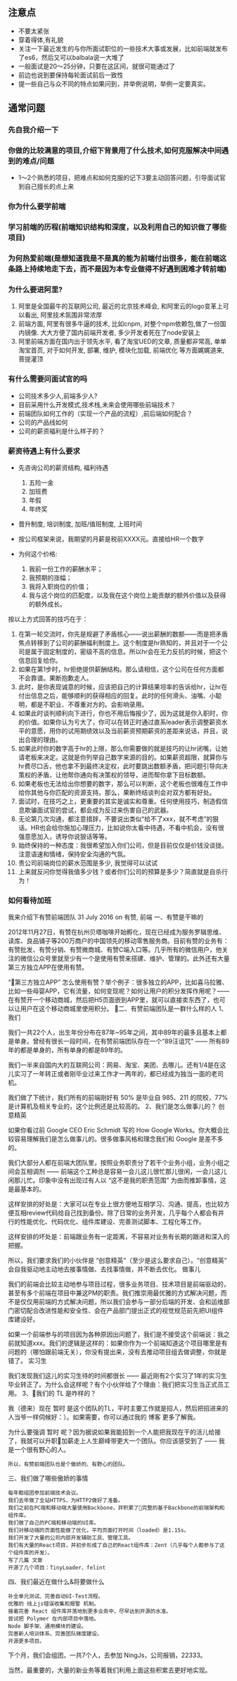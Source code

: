 ## 注意点

* 不要太紧张
* 穿着得体,有礼貌
* 关注一下最近发生的与你所面试职位的一些技术大事或发展，比如前端就发布了es6，然后又可以balbala说一大堆了
* 一般面试是20～25分钟，只要在这区间，就很可能通过了
* 前边也说到要保持每轮面试前后一致性
* 提一些自己与众不同的特点如果问到，并举例说明，举例一定要真实。

## 通常问题

### 先自我介绍一下


### 你做的比较满意的项目,介绍下背景用了什么技术,如何克服解决中间遇到的难点/问题    

* 1～2个熟悉的项目，把难点和如何克服的记下3要主动回答问题，引导面试官到自己擅长的点上来

### 你为什么要学前端

### 学习前端的历程(前端知识结构和深度，以及利用自己的知识做了哪些项目)


### 为何热爱前端(是想知道我是不是真的能为前端付出很多，能在前端这条路上持续地走下去，而不是因为本专业做得不好遇到困难才转前端)

### 为什么要进阿里? 

1. 阿里是全国最牛的互联网公司, 最近的北京技术峰会, 和阿里云的logo变革上可以看出, 阿里技术氛围非常浓厚
2. 前端方面, 阿里有很多牛逼的技术, 比如cnpm, 对整个npm依赖包,做了一份国内镜像. 大大方便了国内前端开发者, 多少开发者死在了node安装上
3. 阿里前端方面在国内出于领先水平, 看了淘宝UED的文章, 质量都非常高, 单单淘宝首页, 对于如何开发, 部署, 维护, 模块化加载, 前端优化 等方面娓娓道来, 菩提灌顶


### 有什么需要问面试官的吗

* 公司技术多少人,前端多少人?
* 目前采用什么开发模式,技术栈,未来会使用哪些前端技术？
* 前端团队如何工作的（实现一个产品的流程）,前后端如何配合？
* 公司的产品线如何
* 公司的薪资福利是什么样子的？

### 薪资待遇上有什么要求

* 先咨询公司的薪资结构, 福利待遇
    1. 五险一金
    2. 加班费
    3. 年假
    4. 年终奖
  
* 晋升制度, 培训制度, 加班/值班制度, 上班时间
* 按公司框架来说，我期望的月薪是税前XXXX元。直接给HR一个数字
* 为何这个价格: 
    1. 我前一份工作的薪酬水平；
    2. 我预期的涨幅；
    3. 我将入职岗位的价值；
    4. 我与这个岗位的匹配度，以及我在这个岗位上能贡献的额外价值以及获得的额外成长。

按以上方式回答的技巧在于：
1. 在第一轮交流时，你先是规避了矛盾核心——说出薪酬的数额——而是把矛盾焦点转移到了公司的薪酬福利制度上。这个制度是hr熟知的，并且对于一个公司是属于固定制度的，密级不高的信息。所以hr会在无力反抗的时候，把这个信息回复给你。
2. 如果在第1步时，hr拒绝提供薪酬结构。那么请相信，这个公司在任何方面都不会靠谱。果断抱歉走人。
3. 此时，是你表现诚意的时候，应该把自己的计算结果坦率的告诉给hr，让hr在付出信息之后，能够顺利的获得相应的回复。此时的任何滑头、油嘴、小聪明，都是不职业、不尊重对方的。会影响录用。
4. 如果此时谈判顺利向下进行，你也不用后悔报少了，因为这就是你入职时，你的价值。如果你认为亏大了，你可以在转正时通过直系leader表示调整薪资水平的意愿，用你的试用期绩效以及当前薪资预期薪资的差距来说话，并且，说出合理的理由。
5. 如果此时你的数字高于hr的上限，那么你需要做的就是技巧的让hr闭嘴，让她请老板来决定。这就是你列举自己数字来源的目的。如果薪资超限，就算你与hr费尽口舌，他也拿不到最终决定权，此时要跳出数额矛盾，把问题引导向决策权的矛盾，让他帮你通向有决策权的领导，进而帮你拿下目标数额。
6. 如果老板也无法给出你想要的数字，那么可以判断，这个老板也很难在工作中给你其他与你匹配的资源支持。那么，果断终结谈判会对双方都有好处。
7. 面试时，在技巧之上，更重要的其实是诚实和尊重。任何使用技巧，制造假信息欺骗面试官的尝试，都会成为反过来伤害自己的武器。
8. 无论第几次沟通，都注意措辞，不要说出类似“给不了xxx，就不考虑”的狠话。HR也会给你施加心理压力，比如说你太看中待遇，不看中机会，没有很强意愿加入，诱导你说狠话等等。 
9. 始终保持的一种态度：我很希望加入你们公司，但是目前仅仅是价钱没谈拢。注意语速和情绪，保持安全沟通的气氛。 
10. 贵公司前端岗位的薪水范围是多少, 我觉得可以试试
11. 上来就反问你觉得我值多少钱？或者你们公司的预算是多少？简直就是自杀行为！

### 如何看待加班







我来介绍下有赞前端团队
31 July 2016 on 有赞, 前端
一、有赞是干嘛的

2012年11月27日，有赞在杭州贝塔咖啡开始孵化，现在已经成为服务罗辑思维、读库、良品铺子等200万商户的中国领先的移动零售服务商。目前有赞的业务有：有赞批发、有赞分销、有赞微商城、有赞C端入口等。几乎所有的微信用户，他关注的微信公众号里就至少有一个是使用有赞来搭建、维护、管理的。此外还有大量第三方独立APP在使用有赞。

“第三方独立APP” 怎么使用有赞？举个例子：很多独立的APP，比如喜马拉雅、比如一些母婴APP，它有流量，如何变现呢？如何让用户的积分发挥作用呢？—— 在有赞开一个移动商城，然后把H5页面嵌到APP里，就可以直接卖东西了，也可以让用户在这个移动商城里使用积分。
二、有赞前端团队是一群什么样的人
1、我们

我们一共22个人，出生年份分布在87年~95年之间，其中89年的最多且基本上都是单身。曾经有很长一段时间，在有赞前端团队存在一个“89汪诅咒” —— 所有89年的都是单身的，所有单身的都是89年的。

我们一半来自国内大的互联网公司：网易、淘宝、美团、去哪儿。还有1/4是在这儿实习了一年转正或者刚毕业过来工作才一两年的，都已经成为独当一面的老司机。

我们做了下统计，我们所有的前端刚好有 50% 是毕业自 985、211 的院校，77% 是计算机及相关专业的，这个比例还是比较高的。
2、我们是怎么做事儿的？
创意精英

如果你看过前 Google CEO Eric Schmidt 写的 How Google Works。你大概会比较容易理解我们是怎么做事儿的。很多做事风格和理念我们和 Google 是差不多的。

我们大部分人都在前端大团队里，按照业务职责分了若干个业务小组，业务小组之间会互相调剂 —— 前端这个工种总是容易一会儿这儿很忙那儿很闲，一会儿这儿闲那儿忙。印象中没有出现过有人以 “这不是我的职责范围” 为由而推卸事情，这是最基本的。

这样安排的好处是：大家可以在专业上很方便地互相学习、沟通、提高，也比较方便互相review代码给自己找到备份。除了日常的业务开发，几乎每个人都会有并行的性能优化、代码优化、组件库建设、完善测试脚本、工程化等工作。

这样安排的坏处是：前端跟业务有一定距离，不容易对业务有长期的跟进和深入的把握。

所以，我们要求我们的小伙伴是 “创意精英”（至少是这么要求自己）。“创意精英” 会自我驱动地主动地去接事情做、去找事情做，并不断去优化。
做事儿

我们的前端会比较主动地参与项目过程，很多业务项目、技术项目是前端驱动的，甚至有多个前端在项目中兼这PM的职责。我们推崇用最优雅的方式解决问题，而不是仅仅用前端的方式解决问题，所以我们会参与一部分后端的开发、会和运维部门密切配合改进性能和安全性、会在产品部门提出正式的视觉规范前先把UI组件库建设好。

如果一个前端参与的项目因为各种原因出问题了，我们是不接受这个前端说：我之前就知道xxx。我们的逻辑是这样的：如果你作为一个前端知道这个项目哪里是有问题的（哪怕跟前端无关），你没有提出来，没有去推动项目组去做调整，你就是错了。
实习生

我们发现我们这儿的实习生待的时间都很长 —— 最近刚有2个实习了1年的实习生毕业转正了。为什么会这样呢？有个小伙伴给了个理由：我们把实习生当正式员工用。
3、我们的 TL 是咋样的？

我（德来）现在 暂时 是这个团队的TL，平时主要工作就是招人，然后把招进来的人当爷一样伺候好：）。如果需要，你可以通过我的 博客 更多了解我。

为什么要强调 暂时 呢？因为据说如果我能招到一个人能把我现在干的活儿给接了，我就可以升职加薪走上人生巅峰带更大一个团队。你应该感受到了 —— 我是一个很有野心的人。

    所以，有赞前端团队也是个傲娇的、有野心的团队。

三、我们做了哪些傲娇的事情

    每年都组团参加前端技术会议。
    我们去年做了全站HTTPS，为HTTP2做好了准备。
    我们之前在PC端和移动端大量使用Backbone，并积累了完整的基于Backbone的前端架构和组件库。
    我们做了自己的PC端和移动端的UI库。
    我们对移动端的页面性能做了优化，平均页面打开时间（loaded）是1.15s。
    我们开发了大量的公司内部开发辅助工具、管理工具。
    我们有大量的React项目，并初步形成了自己的React组件库：Zent（几乎每个人都参与了这个组件库的开发）。
    写了几篇 文章
    开源了几个项目：TinyLoader、felint

四、我们最近在做什么&将要做什么

    补全单元测试、完善自动UI-Test流程。
    优雅的 线上js错误收集和报警 机制。
    接着完善 React 组件库并落地到更多业务中，尽早达到开源的水准。
    尝试把 Polymer 在内部项目中落地。
    Node 脚手架、通用模块的建设。
    完善新人培训体系、完善团队梯度建设。
    开源更多项目。

下个月，我们会组团，一共7个人，去参加 NingJs，公司报销，22333。

当然，最重要的，大量的新业务等着我们利用上面这些积累去更好地实现。

